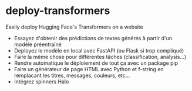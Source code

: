 # deploy-transformers
Easily deploy Hugging Face's Transformers on a website


* Essayez d'obtenir des prédictions de textes générés à partir d'un modèle
    préentraîné
* Deployez le modèle en local avec FastAPI (ou Flask si trop compliqué)
* Faire la même chose pour différentes tâches (classification, analysis...)
* Rendre automatique le déploiement de tout ça avec un package pip
* Faire un générateur de page HTML avec Python et f-string en remplacant les titres, messages, couleurs, etc...
* Intégrez spinners Halo
